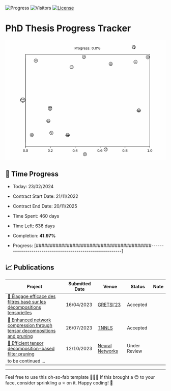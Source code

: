 ![Progress](https://img.shields.io/badge/Progress-41.97%25-fee695?style=flat-square)
![Visitors](https://api.visitorbadge.io/api/combined?path=https%3A%2F%2Fgithub.com%2Fpvtien96%2FPhD_Thesis_Tracker&label=Views&labelColor=%2337d67a&countColor=%23ff8a65&style=flat-square)
[![License](https://img.shields.io/badge/License-Apache_2.0-blue.svg)](https://opensource.org/licenses/Apache-2.0)
# PhD Thesis Progress Tracker

<td style="width: 10%; padding: 10px; border: none;">
      <img src="progress.gif" alt="Progress" style="height: 10%">
</td>

## :calendar: Time Progress

- Today: 23/02/2024
- Contract Start Date: 21/11/2022
- Contract End Date: 20/11/2025

- Time Spent: 460 days
- Time Left: 636 days
- Completion: <b>41.97%</b>
- Progress: [#########################################-----------------------------------------------------------]

## 📈 Publications

| Project                                             | Submitted Date | Venue           | Status         | Note   |
|-----------------------------------------------------|----------------|-----------------|----------------|--------|
| [:ring: Élagage efficace des filtres basé sur les décompositions tensorielles](https://www.gretsi.fr/data/colloque/pdf/2023_pham1312.pdf) | 16/04/2023     | [GRETSI'23](https://gretsi.fr/colloque2023/)       | Accepted       |        |
| [:stars: Enhanced network compression through tensor decompositions and pruning](https://github.com/pvtien96/NORTON)        | 26/07/2023     | [TNNLS](https://ieeexplore.ieee.org/xpl/RecentIssue.jsp?punumber=5962385)           | Accepted   |        |
| [:ring: Efficient tensor decomposition-based filter pruning](https://github.com/pvtien96/CORING)        | 12/10/2023     | [Neural Networks](https://www.sciencedirect.com/journal/neural-networks) | Under Review   |        |
| to be continued ...                                 |                |                 |                |        |

---

Feel free to use this oh-so-fab template 🌈✨🎨 If this brought a 😊 to your face, consider sprinkling a ⭐️ on it. Happy coding! 🚀
